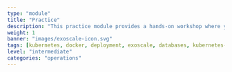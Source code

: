 ```yaml
---
type: "module"
title: "Practice"
description: "This practice module provides a hands-on workshop where you’ll learn to deploy a microservice application in Kubernetes using Exoscale’s platform and open-source tools."
weight: 1
banner: "images/exoscale-icon.svg"
tags: [kubernetes, docker, deployment, exoscale, databases, kubernetes-resources, infrastructure]
level: "intermediate"
categories: "operations"
---
```

